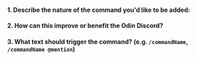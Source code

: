 <!--
Thanks for your interest in the Odin Bot. As a courtesy to our maintainers please do a search in our issues to make sure this is not a duplicate of a command requested in an existing issue. In order to get these requested addressed in a reasonable amount of time, we request that you include a baseline of information about the command you are requesting. Please note that commands are not guaranteed to be added. Please provide the following:
-->

#### 1. Describe the nature of the command you'd like to be added:

#### 2. How can this improve or benefit the Odin Discord?

#### 3. What text should trigger the command? (e.g. `/commandName`, `/commandName @mention`)



